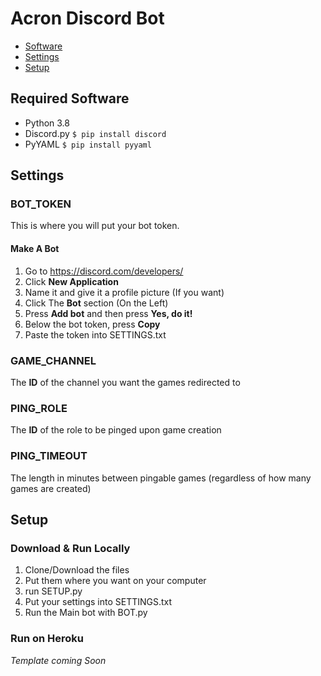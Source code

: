 # **Acron Discord Bot**
* [Software](#required-software)
* [Settings](#settings)
* [Setup](#setup)
## Required Software
* Python 3.8
* Discord.py `$ pip install discord`
* PyYAML     `$ pip install pyyaml`

## Settings
### BOT_TOKEN
This is where you will put your bot token.
#### Make A Bot
1. Go to https://discord.com/developers/
2. Click **New Application**
3. Name it and give it a profile picture (If you want)
4. Click The **Bot** section (On the Left)
5. Press **Add bot** and then press **Yes, do it!**
6. Below the bot token, press **Copy**
7. Paste the token into SETTINGS.txt

### GAME_CHANNEL
The **ID** of the channel you want the games redirected to

### PING_ROLE
The **ID** of the role to be pinged upon game creation

### PING_TIMEOUT
The length in minutes between pingable games (regardless of how many games are created)

## Setup
### Download & Run Locally 
1. Clone/Download the files
2. Put them where you want on your computer
3. run SETUP.py
4. Put your settings into SETTINGS.txt
5. Run the Main bot with BOT.py
### Run on Heroku
*Template coming Soon*
